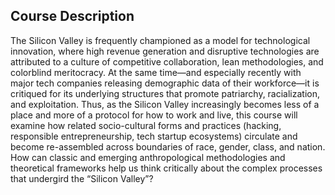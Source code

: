 ## Course Description

The Silicon Valley is frequently championed as a model for technological innovation, 
where high revenue generation and disruptive technologies are attributed to a culture of 
competitive collaboration, lean methodologies, and colorblind meritocracy. At the same
time—and especially recently with major tech companies releasing demographic data of
their workforce—it is critiqued for its underlying structures that promote patriarchy, 
racialization, and exploitation. Thus, as the Silicon Valley increasingly becomes less of
a place and more of a protocol for how to work and live, this course will examine how 
related socio-cultural forms and practices (hacking, responsible entrepreneurship, tech 
startup ecosystems) circulate and become re-assembled across boundaries of race, gender,
class, and nation. How can classic and emerging anthropological methodologies and theoretical 
frameworks help us think critically about the complex processes that undergird the “Silicon Valley”?
